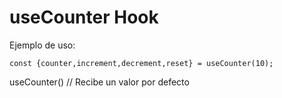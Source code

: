 # useCounter Hook

Ejemplo de uso:

```
const {counter,increment,decrement,reset} = useCounter(10);

```

useCounter() // Recibe un valor por defecto